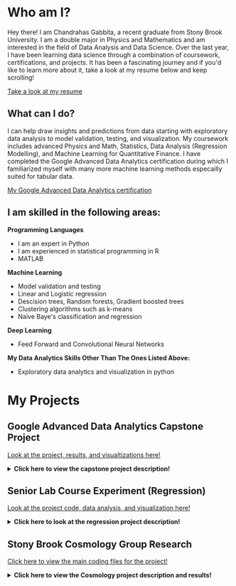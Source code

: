 # Who am I?

Hey there! I am Chandrahas Gabbita, a recent graduate from Stony Brook University. I am a double major in Physics and Mathematics and am interested in the      field of Data Analysis and Data Science. Over the last year, I have been learning data science through a combination of coursework, certifications, and          projects. It has been a fascinating journey and if you'd like to learn more about it, take a look at my resume below and keep scrolling!

[Take a look at my resume](https://github.com/gabbita-ss/Portfolio/blob/main/CG%20.pdf)

## What can I do?
I can help draw insights and predictions from data starting with exploratory data analysis to model validation, testing, and visualization. My coursework         includes advanced Physics and Math, Statistics, Data Analysis (Regression Modelling), and Machine Learning for Quantitative Finance. I have completed the         Google Advanced Data Analytics certification during which I familiarized myself with many more machine learning methods especailly suited for tabular data.

[My Google Advanced Data Analytics certification](https://github.com/gabbita-ss/Portfolio/blob/main/Certification.pdf)

## I am skilled in the following areas:

**Programming Languages**
- I am an expert in Python
- I am experienced in statistical programming in R
- MATLAB

**Machine Learning**
- Model validation and testing
- Linear and Logistic regression
- Descision trees, Random forests, Gradient boosted trees
- Clustering algorithms such as k-means
- Naive Baye's classification and regression

**Deep Learning** 
- Feed Forward and Convolutional Neural Networks

**My Data Analytics Skills Other Than The Ones Listed Above:**
- Exploratory data analytics and visualization in python


# My Projects 

## Google Advanced Data Analytics Capstone Project

[Look at the project, results, and visualtizations here!](https://nbviewer.org/github/gabbita-ss/Portfolio/blob/main/Google%20Advanced%20Data%20Analytics%20Project.ipynb)

<details>
<summary><b>Click here to view the capstone project description!</b></summary></summary>

As a part of the Google Advanced Data Analytics certification, I have completed a data analysis profject from beginning to end. The project deals with a        hypothetical Salifort Motors, and aims to predict employee retention in the company. The goal of the project is to determine whether an employee will stay in   the company or churn (leave) based on a set of features. The data set contains data collected from employees on a variety of factors such as their satisfaction level, salary, and the number of years they have worked for the company etc. In addition, the data also includes whether the employee stayed in the company or left. This data set was borrowed from Kaggle and can be accessed [here](https://www.kaggle.com/datasets/leviiiest/salifort-motor-hr-dataset?select=HR_capstone_dataset.csv). The data format is as follows:

![Test](https://raw.githubusercontent.com/gabbita-ss/Portfolio/main/docs/assests/images/Google-data-format.jpg)

The project includes the following stages:

**Exploratory Data Analysis**
- The data was examined and the appropriate statistics were determined and outliers were noted
- Different variables were compared to determine the strongest predictors of employee churn
- Key insights were drawn on the predictors of employee churn

**Data Pre-Processing**
- Missing values in the data were removed
- The data was divided into three sections - train, validation, and test data (in a 0.8 - 0.2 - 0.2 split)

**Model Building and Validation**
- The best metric to train the models on was determined to be "recall" becasue of the the unequal representation of classes in the dataset
- Two models were built - a random forest model and a gradient boosted tree model
- Hyperparameters were tuned for both models using cross validation with 5 folds on the train data
- Both models were validated against each other on the validation data to determine champion model
- The champion model (the gradient boosted tree model) was tested on the test data

**Testing and Insights**
- The model performed extremely well on the test data with an accuracy of 98%, precision of 97%, and recall of 93%.
- The most significant factors affecting employee retention were determined

</details>

## Senior Lab Course Experiment (Regression)
[Look at the project code, data analysis, and visualization here!](https://nbviewer.org/github/gabbita-ss/Portfolio/blob/main/Compton%20final.ipynb)

<details> <summary><b>Click here to look at the regression project description!</b></summary>  
This experiment was part of my PHY 445 (Senior Physics Lab) coursework and was on a physics scattering phenomenon called Compton Scattering. The experiment included collecting scattering and background noise data at 10 different angles of the setup. The form of data collected is of the form of "number of scattering events" for each given "energy bin". Therefore, it is frequency data and follows a poisson distribution. The corrected data is the result of subtracting the background noise dataset from the dcattering datasets. The corrected data is expected to contain two peaks and therefore can be fit with two gaussians. One of the 10 cleaned datasets after data preprocessing (described below) and the fit is as follows:

![Compton Scattering data with fit](https://raw.githubusercontent.com/gabbita-ss/Portfolio/main/docs/assests/images/Compton-data-format_1.jpg)

The goal of the project was to track the location of larger peak on the energy bin axis through all 10 angles or datasets with it's associated uncertainty. and plot the energy-bin location of the peak as a function of the angle. A regression model of the expected theoretical curve is fit with the "electron mass" as the free parameter to determine and verify the electron mass with the accepted value in literture (~511 keV). [The detailed overview of the physics, the data analysis, model used, and the results and conclusions can be found here.](https://github.com/gabbita-ss/Portfolio/blob/main/Compton.pdf) 

The dataset consists of a set of 20 datasets of frequency data - 10 scattering datasets and 10 background datasets in total - one scattering and background frequency data for each angle. In order to accomplish this goal the following steps were followed:

**Exploratory Data Analysis**
- Form of data was examined and the poisson model of the data was noted
- Datasets were examined for skewness and outliers
- The appropriate regression model to fit the scattering data was determined to be a sum of two gaussians  

**Data Pre-Processing**
- The background noise datasets were subtracted from each of the scattering datasets giving a total of 10 cleaned datasets
- The data was rescaled appropriately for the following analysis
- Frequency data was corrected for the sensitivity of the equipment as a function of energy bin number
- The two-gaussian regression model was fit to the corrected datasets for each of the 10 angles
- The means and standard deviation of the peaks were noted and plotted against angle

The result of the data preprocessing is the following:

![Energy-Angle relationhsip](https://raw.githubusercontent.com/gabbita-ss/Portfolio/main/docs/assests/images/Energy-Angle_1.jpg)

**Model Building and Validation**
- The appropriate regression curve was fit to the Energy-Angle plot
- The regression parameter (electron mass) was determined using weighted least-squares
- A Chi-squared test was performed to check validity of fit 

![Energy_Angle fit](https://raw.githubusercontent.com/gabbita-ss/Portfolio/main/docs/assests/images/Energy-Angle-fit.jpg)

**Testing and Insights**
- The chi-squared obtained was 0.03 for 9 degrees of freedom and the derived mass of the electron was 511.57 keV with an uncertainty of 77.51 keV which agrees with literature (510.998 keV)

</details>

## Stony Brook Cosmology Group Research

[Click here to view the main coding files for the project!](https://github.com/gabbita-ss/Portfolio/tree/main/BMX)

<details><summary><b>Click here to view the Cosmology project description and results!</b></summary>
I have worked in the Stony Brook Plasma Physics research group to analyze data from a radio telescope called BMX. The telescope observed the sky for signals belonging to a certain frequency range each day. Therefore, the data consisted of hundreds of datasets of image data where the x-axis represented time and the y-axis the frequency. The intensity of a signal at a certain frequency and time can be plotted on a heatmap like in the one below:

![Raw BMX data](https://raw.githubusercontent.com/gabbita-ss/Portfolio/main/docs/assests/images/raw.png)

However, it is clear that the data is noisy and distorted. The noise in the data occurs from the amplification of the signal by the telescope and is random in time. The distortion, known as doppler shift, is much more subtle and can be seen through the slight arching of the dark blue line connecting the two clusters in the image. The goal of the project was to remove this noise and distortion from the image and followed the following steps.

**Exploratory Data Analysis**
- The data was explored and the different types of noise in the data were examined
- Data that was too corrupt was removed

**Data Pre-Processing**
- The noise in the data was removed by fitting a regression line through every column of the dataset to model the expected form of the noise and dividing it out of the dataset
- The doppler shift in the data was corrected using complex image processing techniques

**Results and Insights**

The result of the code written can be seen in the following figure:

![Data transformation](https://raw.githubusercontent.com/gabbita-ss/Portfolio/main/docs/assests/images/BMX%20data%20transformation.jpg)
  
</details>






